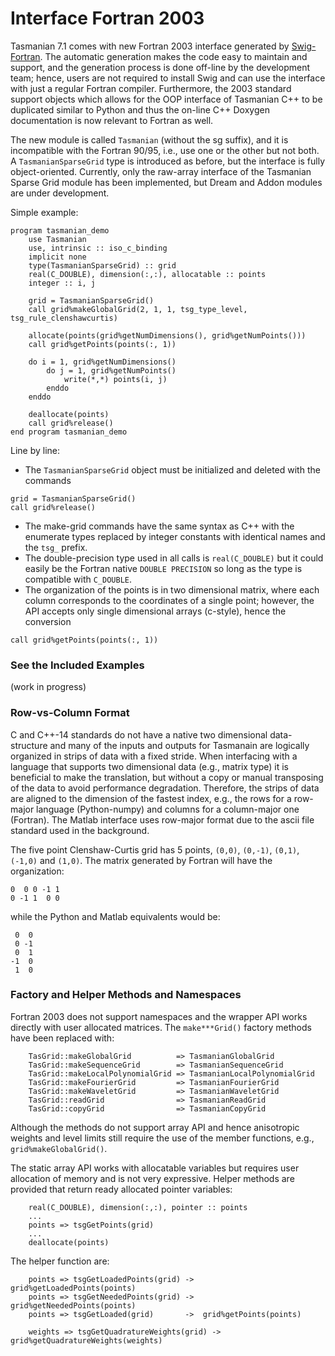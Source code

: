# Interface Fortran 2003

Tasmanian 7.1 comes with new Fortran 2003 interface generated by [Swig-Fortran](https://github.com/swig-fortran). The automatic generation makes the code easy to maintain and support, and the generation process is done off-line by the development team; hence, users are not required to install Swig and can use the interface with just a regular Fortran compiler. Furthermore, the 2003 standard support objects which allows for the OOP interface of Tasmanian C++ to be duplicated similar to Python and thus the on-line C++ Doxygen documentation is now relevant to Fortran as well.

The new module is called `Tasmanian` (without the sg suffix), and it is incompatible with the Fortran 90/95, i.e., use one or the other but not both. A `TasmanianSparseGrid` type is introduced as before, but the interface is fully object-oriented. Currently, only the raw-array interface of the Tasmanian Sparse Grid module has been implemented, but Dream and Addon modules are under development.

Simple example:
```
program tasmanian_demo
    use Tasmanian
    use, intrinsic :: iso_c_binding
    implicit none
    type(TasmanianSparseGrid) :: grid
    real(C_DOUBLE), dimension(:,:), allocatable :: points
    integer :: i, j

    grid = TasmanianSparseGrid()
    call grid%makeGlobalGrid(2, 1, 1, tsg_type_level, tsg_rule_clenshawcurtis)

    allocate(points(grid%getNumDimensions(), grid%getNumPoints()))
    call grid%getPoints(points(:, 1))

    do i = 1, grid%getNumDimensions()
        do j = 1, grid%getNumPoints()
            write(*,*) points(i, j)
        enddo
    enddo

    deallocate(points)
    call grid%release()
end program tasmanian_demo
```

Line by line:
* The `TasmanianSparseGrid` object must be initialized and deleted with the commands
```
grid = TasmanianSparseGrid()
call grid%release()
```
* The make-grid commands have the same syntax as C++ with the enumerate types replaced by integer constants with identical names and the `tsg_` prefix.
* The double-precision type used in all calls is `real(C_DOUBLE)` but it could easily be the Fortran native `DOUBLE PRECISION` so long as the type is compatible with `C_DOUBLE`.
* The organization of the points is in two dimensional matrix, where each column corresponds to the coordinates of a single point; however, the API accepts only single dimensional arrays (c-style), hence the conversion
```
call grid%getPoints(points(:, 1))
```

### See the Included Examples
(work in progress)

### Row-vs-Column Format
C and C++-14 standards do not have a native two dimensional data-structure and many of the inputs and outputs for Tasmanain are logically organized in strips of data with a fixed stride. When interfacing with a language that supports two dimensional data (e.g., matrix type) it is beneficial to make the translation, but without a copy or manual transposing of the data to avoid performance degradation. Therefore, the strips of data are aligned to the dimension of the fastest index, e.g., the rows for a row-major language (Python-numpy) and columns for a column-major one (Fortran). The Matlab interface uses row-major format due to the ascii file standard used in the background.

The five point Clenshaw-Curtis grid has 5 points, `(0,0)`, `(0,-1)`, `(0,1)`, `(-1,0)` and `(1,0)`. The matrix generated by Fortran will have the organization:
```
0  0 0 -1 1
0 -1 1  0 0
```
while the Python and Matlab equivalents would be:
```
 0  0
 0 -1
 0  1
-1  0
 1  0
```

### Factory and Helper Methods and Namespaces

Fortran 2003 does not support namespaces and the wrapper API works directly with user allocated matrices. The `make***Grid()` factory methods have been replaced with:
```
    TasGrid::makeGlobalGrid          => TasmanianGlobalGrid
    TasGrid::makeSequenceGrid        => TasmanianSequenceGrid
    TasGrid::makeLocalPolynomialGrid => TasmanianLocalPolynomialGrid
    TasGrid::makeFourierGrid         => TasmanianFourierGrid
    TasGrid::makeWaveletGrid         => TasmanianWaveletGrid
    TasGrid::readGrid                => TasmanianReadGrid
    TasGrid::copyGrid                => TasmanianCopyGrid
```
Although the methods do not support array API and hence anisotropic weights and level limits still require the use of the member functions, e.g., `grid%makeGlobalGrid()`.

The static array API works with allocatable variables but requires user allocation of memory and is not very expressive. Helper methods are provided that return ready allocated pointer variables:
```
    real(C_DOUBLE), dimension(:,:), pointer :: points
    ...
    points => tsgGetPoints(grid)
    ...
    deallocate(points)
```
The helper function are:
```
    points => tsgGetLoadedPoints(grid) ->  grid%getLoadedPoints(points)
    points => tsgGetNeededPoints(grid) ->  grid%getNeededPoints(points)
    points => tsgGetLoaded(grid)       ->  grid%getPoints(points)

    weights => tsgGetQuadratureWeights(grid) -> grid%getQuadratureWeights(weights)
```
